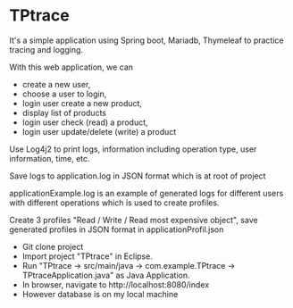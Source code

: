 # TPtrace
It's a simple application using Spring boot, Mariadb, Thymeleaf to practice tracing and logging.

With this web application, we can 
- create a new user, 
- choose a user to login, 
- login user create a new product,
- display list of products
- login user check (read) a product,
- login user update/delete (write) a product
  
Use Log4j2 to print logs, information including operation type, user information, time, etc.

Save logs to application.log in JSON format which is at root of project 

applicationExample.log is an example of generated logs for different users with different operations which is used to create profiles.

Create 3 profiles "Read / Write / Read most expensive object", save generated profiles in JSON format in applicationProfil.json


- Git clone project
- Import project "TPtrace" in Eclipse.
- Run "TPtrace -> src/main/java -> com.example.TPtrace -> TPtraceApplication.java" as Java Application.
- In browser, navigate to http://localhost:8080/index
- However database is on my local machine
